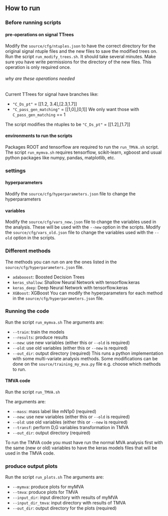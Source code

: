 ## How to run

### Before running scripts
#### pre-operations on signal TTrees

Modify the ``source/cfg/ntuples.json`` to have the correct directory for the
original signal ntuple files and the new files to save the modified trees on.
Run the script ``run_modify_trees.sh``. It should take several minutes.
Make sure you have write permissions for the directory of the new files.
This operation is only required once.

###### why are these operations needed
Current TTrees for signal have branches like:
- ``"C_Ds_pt"`` = [[1.2, 3.4],[2.3,1.7]]
- ``"C_pass_gen_matching"`` = [[1,0],[0,1]]
We only want those with ``C_pass_gen_matching`` == 1

The script modifies the ntuples to be
``"C_Ds_pt"`` = [[1.2],[1.7]]
#### environments to run the scripts
Packages ROOT and tensorflow are required to run the ``run_TMVA.sh`` script.
The script ``run_mymva.sh`` requires tensorflow, scikit-learn, xgboost 
and usual python packages like numpy, pandas, matplotlib, etc.

### settings
#### hyperparameters
Modify the ``source/cfg/hyperparameters.json`` file to change the hyperparameters
#### variables
Modify the ``source/cfg/vars_new.json`` file to change the variables used
in the analysis. These will be used with the ``--new`` option in the scripts.
Modify the ``source/cfg/vars_old.json`` file to change the variables used
with the ``--old`` option in the scripts.
### Different methods
The methods you can run on are the ones listed in the 
``source/cfg/hyperparameters.json`` file.
- ``adabooost``: Boosted Decision Trees
- ``keras_shallow``: Shallow Neural Network with tensorflow.keras
- ``keras_deep``: Deep Neural Network with tensorflow.keras
- ``XGBoost``: XGBoost
You can modify the hyperparameters for each method in the 
``source/cfg/hyperparameters.json`` file.
### Running the code
Run the script ``run_mymva.sh``
The arguments are:
- ``--train``: train the models
- ``--results``: produce results
- ``--new``: use new variables (either this or ``--old`` is required)
- ``--old``: use old variables (either this or ``--new`` is required)
- ``--out_dir``: output directory (required)
This runs a python implementation with some multi-variate analysis methods.
Some modifications can be done on the ``source/training_my_mva.py`` file e.g.
choose which methods to run.
####  TMVA code
Run the script ``run_TMVA.sh``

The arguments are:
- ``--mass``: mass label like mN1p0 (required)
- ``--new``: use new variables (either this or ``--old`` is required)
- ``--old``: use old variables (either this or ``--new`` is required)
- ``--transf``: perform D,G variables transformation in TMVA
- ``--out_dir``: output directory (required)

To run the TMVA code you must have run the normal MVA analysis first 
with the same (new or old) variables to have the keras models files 
that will be used in the TMVA code.

### produce output plots
Run the script ``run_plots.sh``
The arguments are:
- ``--mymva``: produce plots for myMVA
- ``--tmva``: produce plots for TMVA
- ``--input_dir``: input directory with results of myMVA
- ``--input_dir_tmva``: input directory with results of TMVA
- ``--out_dir``: output directory for the plots (required)

